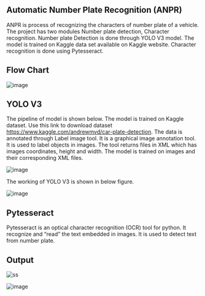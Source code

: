 ## Automatic Number Plate Recognition (ANPR)

ANPR is process of recognizing the characters of number plate of a vehicle. The project has two modules Number plate detection, Character recognition. Number plate Detection is done through YOLO V3 model. The model is trained on Kaggle data set available on Kaggle website. Character recognition is done using Pytesseract.

## Flow Chart

![image](https://user-images.githubusercontent.com/69388951/107684339-7c50ec00-6cc4-11eb-9614-a19d80c25a44.png)

## YOLO V3


The pipeline of model is shown below. The model is trained on Kaggle dataset. Use this link to download dataset https://www.kaggle.com/andrewmvd/car-plate-detection. The data is annotated through Label image tool. It is a graphical image annotation tool. It is used to label objects in images. The tool returns files in XML which has images coordinates, height and width.  The model is trained on images and their corresponding XML files. 

![image](https://user-images.githubusercontent.com/69388951/107684645-d5b91b00-6cc4-11eb-994e-37141aef83f6.png)




The working of YOLO V3 is shown in below figure. 

![image](https://user-images.githubusercontent.com/69388951/107684676-e073b000-6cc4-11eb-8c80-9bb1a3fa4974.png)


## Pytesseract

Pytesseract is an optical character recognition (OCR) tool for python. It recognize and “read” the text embedded in images. It is used to detect text from number plate.

## Output

![ss](https://user-images.githubusercontent.com/69388951/107814389-a3c2ba00-6d93-11eb-8732-93cfaa63b74f.png)



![image](https://user-images.githubusercontent.com/69388951/107685152-7b6c8a00-6cc5-11eb-9b8d-5e352687ae6d.png)

